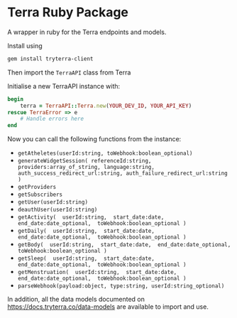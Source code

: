 # Terra Ruby Package

A wrapper in ruby for the Terra endpoints and models.


Install using

```sh
gem install tryterra-client
```

Then import the `TerraAPI` class from Terra

Initialise a new TerraAPI instance with:

```rb
begin
    terra = TerraAPI::Terra.new(YOUR_DEV_ID, YOUR_API_KEY)
rescue TerraError => e
    # Handle errors here
end
```

Now you can call the following functions from the instance:

- `getAtheletes(userId:string, toWebhook:boolean_optional)`
- `generateWidgetSession(
            referenceId:string,
            providers:array_of_string,
            language:string,
            auth_success_redirect_url:string,
            auth_failure_redirect_url:string
   )`
- `getProviders`
- `getSubscribers`
- `getUser(userId:string)`
- `deauthUser(userId:string)`
- `getActivity( 
      userId:string, 
      start_date:date, 
      end_date:date_optional, 
      toWebhook:boolean_optional
  )`
- `getDaily( 
      userId:string, 
      start_date:date, 
      end_date:date_optional, 
      toWebhook:boolean_optional
  )`
- `getBody( 
      userId:string, 
      start_date:date, 
      end_date:date_optional, 
      toWebhook:boolean_optional
  )`
- `getSleep( 
      userId:string, 
      start_date:date, 
      end_date:date_optional, 
      toWebhook:boolean_optional
  )`
- `getMenstruation( 
      userId:string, 
      start_date:date, 
      end_date:date_optional, 
      toWebhook:boolean_optional
  )`
- `parseWebhook(payload:object, type:string, userId:string_optional)`

In addition, all the data models documented on https://docs.tryterra.co/data-models are available to import and use.
